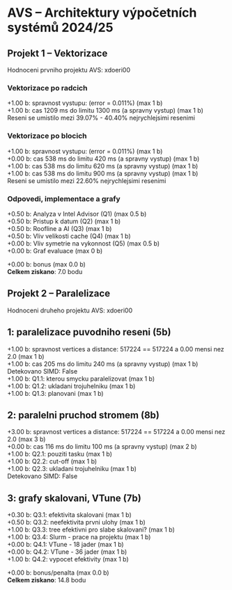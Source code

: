 # AVS – Architektury výpočetních systémů 2024/25

## Projekt 1 – Vektorizace

Hodnoceni prvniho projektu AVS: xdoeri00

### Vektorizace po radcich
+1.00 b: spravnost vystupu: (error = 0.011%) (max 1 b)  
+1.00 b: cas 1209 ms do limitu 1300 ms (a spravny vystup) (max 1 b)  
Reseni se umistilo mezi 39.07% - 40.40% nejrychlejsimi resenimi  

### Vektorizace po blocich
+1.00 b: spravnost vystupu: (error = 0.011%) (max 1 b)  
+0.00 b: cas 538 ms do limitu 420 ms (a spravny vystup) (max 1 b)  
+1.00 b: cas 538 ms do limitu 620 ms (a spravny vystup) (max 1 b)  
+1.00 b: cas 538 ms do limitu 900 ms (a spravny vystup) (max 1 b)  
Reseni se umistilo mezi 22.60% nejrychlejsimi resenimi  

### Odpovedi, implementace a grafy
+0.50 b: Analyza v Intel Advisor (Q1) (max 0.5 b)  
+0.50 b: Pristup k datum (Q2) (max 1 b)  
+0.50 b: Roofline a AI (Q3) (max 1 b)  
+0.50 b: Vliv velikosti cache (Q4) (max 1 b)  
+0.00 b: Vliv symetrie na vykonnost (Q5) (max 0.5 b)  
+0.00 b: Graf evaluace (max 0 b) 

+0.00 b: bonus (max 0.0 b)  
**Celkem ziskano**: 7.0 bodu

## Projekt 2 – Paralelizace

Hodnoceni druheho projektu AVS: xdoeri00

## 1: paralelizace puvodniho reseni (5b)
+1.00 b: spravnost vertices a distance: 517224 == 517224 a 0.00 mensi nez 2.0 (max 1 b)  
+1.00 b: cas 205 ms do limitu 240 ms (a spravny vystup) (max 1 b)  
Detekovano SIMD: False  
+1.00 b: Q1.1: kterou smycku paralelizovat (max 1 b)  
+1.00 b: Q1.2: ukladani trojuhelniku (max 1 b)  
+1.00 b: Q1.3: planovani (max 1 b)  

## 2: paralelni pruchod stromem (8b)
+3.00 b: spravnost vertices a distance: 517224 == 517224 a 0.00 mensi nez 2.0 (max 3 b)  
+0.00 b: cas 116 ms do limitu 100 ms (a spravny vystup) (max 2 b)  
+1.00 b: Q2.1: pouziti tasku (max 1 b)  
+1.00 b: Q2.2: cut-off (max 1 b)  
+1.00 b: Q2.3: ukladani trojuhelniku (max 1 b)  
Detekovano SIMD: False  

## 3: grafy skalovani, VTune (7b)
+0.30 b: Q3.1: efektivita skalovani (max 1 b)  
+0.50 b: Q3.2: neefektivita prvni ulohy (max 1 b)  
+1.00 b: Q3.3: tree efektivni pro slabe skalovani? (max 1 b)  
+1.00 b: Q3.4: Slurm - prace na projektu (max 1 b)  
+0.00 b: Q4.1: VTune - 18 jader (max 1 b)  
+0.00 b: Q4.2: VTune - 36 jader (max 1 b)  
+1.00 b: Q4.2: vypocet efektivity (max 1 b)  

+0.00 b: bonus/penalta (max 0.0 b)  
**Celkem ziskano**: 14.8 bodu

